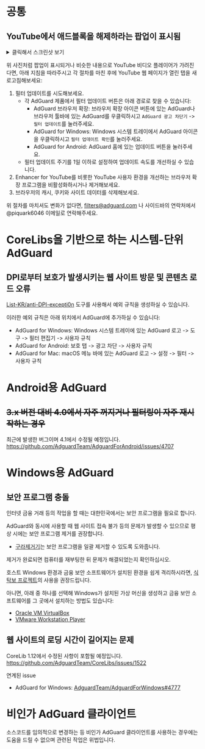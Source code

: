 # 공통
## YouTube에서 애드블록을 해제하라는 팝업이 표시됨

<details>
<summary>클릭해서 스크린샷 보기</summary>

![YouTube anti-adblock](https://camo.githubusercontent.com/77fa7db127d9f2aa8414504928edef2225935b5758eb673ea814e24c78a629aa/68747470733a2f2f63646e2e6164746964792e6f72672f736974657265706f7274732f31656f6d313565676a6f6a6f6b6730386f7338676738306f636b6377633434356530747631306f6d6c6f2e706e673f6e633d31)

</details>

위 사진처럼 팝업이 표시되거나 비슷한 내용으로 YouTube 비디오 플레이어가 가려진다면, 아래 지침을 따라주시고 각 절차를 마친 후에 YouTube 웹 페이지가 열린 탭을 새로고침해보세요:
1. 필터 업데이트를 시도해보세요.
    - 각 AdGuard 제품에서 필터 업데이트 버튼은 아래 경로로 찾을 수 있습니다:
        - AdGuard 브라우저 확장: 브라우저 확장 아이콘 버튼에 있는 AdGuard나 브라우저 툴바에 있는 AdGuard를 우클릭하시고 `AdGuard 광고 차단기` -> `필터 업데이트`를 눌러주세요.
        - AdGuard for Windows: Windows 시스템 트레이에서 AdGuard 아이콘을 우클릭하시고 `필터 업데이트 확인`를 눌러주세요.
        - AdGuard for Android: AdGuard 홈에 있는 업데이트 버튼을 눌러주세요.
    - 필터 업데이트 주기를 1일 이하로 설정하여 업데이트 속도를 개선하실 수 있습니다.
2. Enhancer for YouTube를 비롯한 YouTube 사용자 환경을 개선하는 브라우저 확장 프로그램을 비활성화하시거나 제거해보세요.
3. 브라우저의 캐시, 쿠키와 사이트 데이터를 삭제해보세요.

위 절차를 마치셔도 변화가 없다면, filters@adguard.com 나 사이드바의 연락처에서 @piquark6046 이메일로 연락해주세요.

# CoreLibs을 기반으로 하는 시스템-단위 AdGuard
## DPI로부터 보호가 발생시키는 웹 사이트 방문 및 콘텐츠 로드 오류
[List-KR/anti-DPI-excepti0n](https://list-kr.github.io/anti-DPI-excepti0n/) 도구를 사용해서 예외 규칙을 생성하실 수 있습니다.


이러한 예외 규칙은 아래 위치에서 AdGuard에 추가하실 수 있습니다:

 - AdGuard for Windows: Windows 시스템 트레이에 있는 AdGuard 로고 -> 도구 -> 필터 편집기 -> 사용자 규칙
 - AdGuard for Android: 보호 탭 -> 광고 차단 -> 사용자 규칙
 - AdGuard for Mac: macOS 메뉴 바에 있는 AdGuard 로고 -> 설정 -> 필터 -> 사용자 규칙

# Android용 AdGuard
## ~~3.x 버전 대비 4.0에서 자주 꺼지거나 필터링이 자주 재시작하는 경우~~
최근에 발생한 버그이며 4.1에서 수정될 예정입니다.
https://github.com/AdguardTeam/AdguardForAndroid/issues/4707

# Windows용 AdGuard
## 보안 프로그램 충돌

인터넷 금융 거래 등의 작업을 할 때는 대한민국에서는 보안 프로그램을 필요로 합니다.

AdGuard와 동시에 사용할 때 웹 사이트 접속 불가 등의 문제가 발생할 수 있으므로 평상 시에는 보안 프로그램 제거를 권장합니다.

- [구라제거기](https://teus.me/category/IT/%EA%B5%AC%EB%9D%BC%EC%A0%9C%EA%B1%B0%EA%B8%B0)는 보안 프로그램을 일괄 제거할 수 있도록 도와줍니다.

제거가 완료되면 컴퓨터를 재부팅한 뒤 문제가 해결되었는지 확인하십시오.

호스트 Windows 환경과 금융 보안 소프트웨어가 설치된 환경을 쉽게 격리하시라면, [식탁보 프로젝트](https://yourtablecloth.app/)의 사용을 권장드립니다.

아니면, 아래 중 하나를 선택해 Windows가 설치된 가상 머신을 생성하고 금융 보안 소프트웨어를 그 곳에서 설치하는 방법도 있습니다:
 - [Oracle VM VirtualBox](https://www.virtualbox.org/)
 - [VMware Workstation Player](https://www.vmware.com/products/workstation-player.html)

## 웹 사이트의 로딩 시간이 길어지는 문제
CoreLib 1.12에서 수정된 사항이 포함될 예정입니다.
https://github.com/AdguardTeam/CoreLibs/issues/1522

연계된 issue
 - AdGuard for Windows: [AdguardTeam/AdguardForWindows#4777](https://github.com/AdguardTeam/AdguardForWindows/issues/4777)

# 비인가 AdGuard 클라이언트

소스코드를 임의적으로 변경하는 등 비인가 AdGuard 클라이언트를 사용하는 경우에는 도움을 드릴 수 없으며 관련된 작업은 위법입니다.